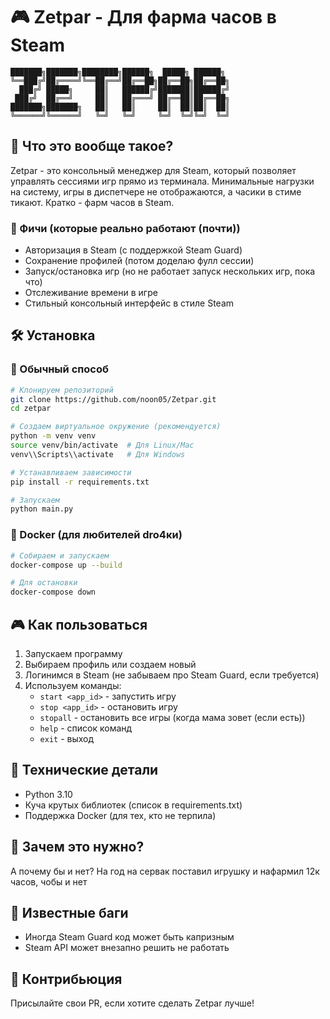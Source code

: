 # 🎮 Zetpar - Для фарма часов в Steam

```
███████╗███████╗████████╗██████╗  █████╗ ██████╗
╚══███╔╝██╔════╝╚══██╔══╝██╔══██╗██╔══██╗██╔══██╗
  ███╔╝ █████╗     ██║   ██████╔╝███████║██████╔╝
 ███╔╝  ██╔══╝     ██║   ██╔═══╝ ██╔══██║██╔══██╗
███████╗███████╗   ██║   ██║     ██║  ██║██║  ██║
╚══════╝╚══════╝   ╚═╝   ╚═╝     ╚═╝  ╚═╝╚═╝  ╚═╝
```

## 🚀 Что это вообще такое?

Zetpar - это консольный менеджер для Steam, который позволяет управлять сессиями игр прямо из терминала. Минимальные нагрузки на систему, игры в диспетчере не отображаются, а часики в стиме тикают. Кратко - фарм часов в Steam.

### 🎯 Фичи (которые реально работают (почти))

-  Авторизация в Steam (с поддержкой Steam Guard)
-  Сохранение профилей (потом доделаю фулл сессии)
-  Запуск/остановка игр (но не работает запуск нескольких игр, пока что)
-  Отслеживание времени в игре 
-  Стильный консольный интерфейс в стиле Steam 

## 🛠 Установка

### 🐍 Обычный способ

```bash
# Клонируем репозиторий
git clone https://github.com/noon05/Zetpar.git
cd zetpar

# Создаем виртуальное окружение (рекомендуется)
python -m venv venv
source venv/bin/activate  # Для Linux/Mac
venv\\Scripts\\activate   # Для Windows

# Устанавливаем зависимости
pip install -r requirements.txt

# Запускаем
python main.py
```

### 🐋 Docker (для любителей dro4ки)

```bash
# Собираем и запускаем
docker-compose up --build

# Для остановки
docker-compose down
```

## 🎮 Как пользоваться

1. Запускаем программу
2. Выбираем профиль или создаем новый
3. Логинимся в Steam (не забываем про Steam Guard, если требуется)
4. Используем команды:
   - `start <app_id>` - запустить игру
   - `stop <app_id>` - остановить игру
   - `stopall` - остановить все игры (когда мама зовет (если есть))
   - `help` - список команд
   - `exit` - выход

## 🔧 Технические детали

- Python 3.10
- Куча крутых библиотек (список в requirements.txt)
- Поддержка Docker (для тех, кто не терпила)

## 🤔 Зачем это нужно?

А почему бы и нет? На год на сервак поставил игрушку и нафармил 12к часов, чобы и нет

## 🐛 Известные баги

- Иногда Steam Guard код может быть капризным
- Steam API может внезапно решить не работать

## 🤝 Контрибьюция

Присылайте свои PR, если хотите сделать Zetpar лучше!
